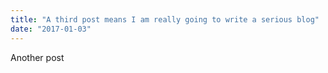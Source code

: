 ```yaml
---
title: "A third post means I am really going to write a serious blog"
date: "2017-01-03"
---
```


Another post
